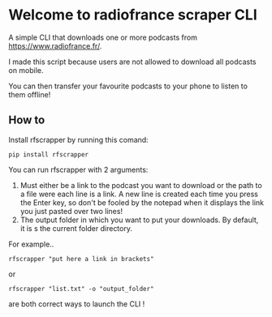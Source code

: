 # Welcome to radiofrance scraper CLI

A simple CLI that downloads one or more podcasts from <https://www.radiofrance.fr/>.

I made this script because users are not allowed to download all podcasts on mobile.

You can then transfer your favourite podcasts to your phone to listen to them offline!

## How to

Install rfscrapper by running this comand:

```batch
pip install rfscrapper
```

You can run rfscrapper with 2 arguments:

1. Must either be a link to the podcast you want to download or the path to a file were each line is a link. A new line is created each time you press the Enter key, so don't be fooled by the notepad when it displays the link you just pasted over two lines!
2. The output folder in which you want to put your downloads. By default, it is s the current folder directory.

For example..

```batch
rfscrapper "put here a link in brackets"
```

or

```batch
rfscrapper "list.txt" -o "output_folder"
```

are both correct ways to launch the CLI !
